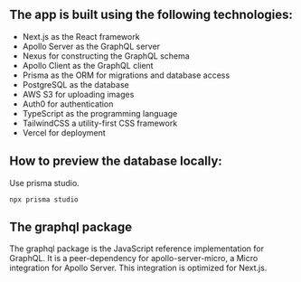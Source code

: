 ## The app is built using the following technologies:

- Next.js as the React framework
- Apollo Server as the GraphQL server
- Nexus for constructing the GraphQL schema
- Apollo Client as the GraphQL client
- Prisma as the ORM for migrations and database access
- PostgreSQL as the database
- AWS S3 for uploading images
- Auth0 for authentication
- TypeScript as the programming language
- TailwindCSS a utility-first CSS framework
- Vercel for deployment

## How to preview the database locally:

Use prisma studio.

`npx prisma studio`

## The graphql package

The graphql package is the JavaScript reference implementation for GraphQL. It is a peer-dependency for apollo-server-micro, a Micro integration for Apollo Server. This integration is optimized for Next.js.
